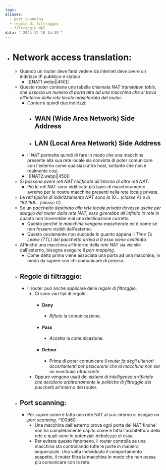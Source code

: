 ```yaml
---
tags: 
aliases:
  - port scanning
  - regole di filtraggio
  - filtraggio NAT
data: "`2024-12-18 14:39`"
---
```

- # Network access translation:
	- Quando un router deve farsi vedere da internet deve avere un indirizzo IP pubblico e statico 
		- ![[NAT1.webp||450]]
	- Questo router contiene una tabella chiamata _NAT translation table_, che _associa un numero di porta alta ad una macchina che si trova all'interno della rete locale mascherata dal router_.
		- Conterrà quindi due indirizzi:
			+ ## WAN (Wide Area Network) Side Address
			+ ## LAN (Local Area Network) Side Address
		+ Il _NAT_ permette quindi di fare in modo che una macchina presente alla sua rete locale sia convinta di poter comunicare con l'esterno come qualsiasi altro host, soltanto che non è realmente così.
		+ ![[NAT2.webp||450]]
	+ Si _possono avere reti NAT nidificate all'interno di altre reti NAT_.
		+ Più le reti NAT sono nidificate più layer di mascheramento avremo per le nostre macchine presenti nella rete locale privata.
	+ Le _reti tipiche di indirizzamento NAT sono la 10... (classe A) e la 192.168... (classe C)_.
	+ Se un _pacchetto destinato alla rete locale privata dovesse uscire per sbaglio dal router dalla rete NAT, esso girerebbe all'infinito in rete_ in quanto non troverebbe mai una destinazione corretta.
		+ Questo perché le _macchine vengono mascherate_ ed è come se non fossero visibili dall'esterno.
		+ Questo ovviamente non succede in quanto appena il _Time To Leave (TTL) del pacchetto arriva a $0$ esso viene cestinato_.
	+ Affinché una macchina all'interno della rete NAT sia visibile dall'esterno, bisogna eseguire il _port mapping_.
		+ Come detto prima viene associata una porta ad una macchina, in modo da sapere con chi comunicare di preciso.
	+ ## Regole di filtraggio:
		+ Il router può anche applicare delle _regole di filtraggio_.
			+ Ci sono vari tipi di regole:
				+ #### Deny
					+ _Rifiuto_ la comunicazione.
				+ #### Pass
					+ _Accetto_ la comunicazione.
				+ #### Detour
					+ Prima di poter comunicare il _router fa degli ulteriori accertamenti per assicurarsi che la macchina non sia un eventuale attaccante_.
			+ Oppure vengono usati dei _sistemi di intelligenza artificiale che decidono arbitrariamente le politiche di filtraggio dei pacchetti_ all'interno del router.
	+ ## Port scanning:
		+ Per capire come è fatta una rete NAT al suo interno si esegue un _port scanning_. ^100d60
			+ Una macchina dall'esterno prova ogni porta del NAT finche' non ha completamente capito come è fatta l'architettura della rete e quali sono le potenziali debolezze di essa.
			+ Per evitare questo fenomeno, il router controlla se una macchina sta controllando tutte le porte in maniera sequenziale. Una volta individuato il comportamento sospetto, il router filtra la macchina in modo che non possa più comunicare con la rete.